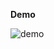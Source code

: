 **Demo**


![demo](https://user-images.githubusercontent.com/72161703/94948907-d1ebdf80-04ff-11eb-8a02-e71eeb9781ed.gif)
